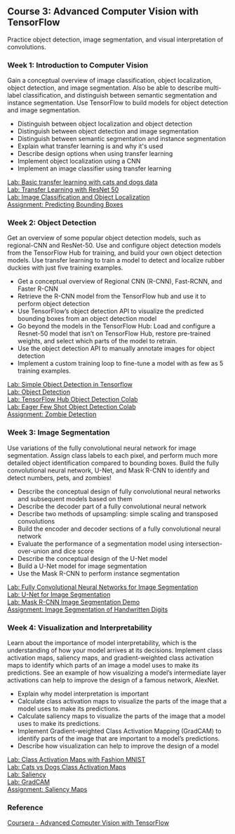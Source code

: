 ## Course 3: Advanced Computer Vision with TensorFlow
Practice object detection, image segmentation, and visual interpretation of convolutions.

### Week 1: Introduction to Computer Vision
Gain a conceptual overview of image classification, object localization, object detection, and image segmentation. Also be able to describe multi-label classification, and distinguish between semantic segmentation and instance segmentation. Use TensorFlow to build models for object detection and image segmentation.

- Distinguish between object localization and object detection
- Distinguish between object detection and image segmentation
- Distinguish between semantic segmentation and instance segmentation
- Explain what transfer learning is and why it's used
- Describe design options when using transfer learning
- Implement object localization using a CNN
- Implement an image classifier using transfer learning

[Lab: Basic transfer learning with cats and dogs data][C3W1U1]  
[Lab: Transfer Learning with ResNet 50][C3W1U2]  
[Lab: Image Classification and Object Localization][C3W1U3]  
[Assignment: Predicting Bounding Boxes][C3W1A1]  

### Week 2: Object Detection
Get an overview of some popular object detection models, such as regional-CNN and ResNet-50. Use and configure object detection models from the TensorFlow Hub for training, and build your own object detection models. Use transfer learning to train a model to detect and localize rubber duckies with just five training examples.

- Get a conceptual overview of Regional CNN (R-CNN), Fast-RCNN, and Faster R-CNN
- Retrieve the R-CNN model from the TensorFlow hub and use it to perform object detection
- Use TensorFlow’s object detection API to visualize the predicted bounding boxes from an object detection model
- Go beyond the models in the TensorFlow Hub: Load and configure a Resnet-50 model that isn’t on TensorFlow Hub, restore pre-trained weights, and select which parts of the model to retrain.
- Use the object detection API to manually annotate images for object detection
- Implement a custom training loop to fine-tune a model with as few as 5 training examples.

[Lab: Simple Object Detection in Tensorflow][C3W2U1]  
[Lab: Object Detection][C3W2U2]  
[Lab: TensorFlow Hub Object Detection Colab][C3W2U3]  
[Lab: Eager Few Shot Object Detection Colab][C3W2U4]  
[Assignment: Zombie Detection][C3W2A1]  

### Week 3: Image Segmentation
Use variations of the fully convolutional neural network for image segmentation. Assign class labels to each pixel, and perform much more detailed object identification compared to bounding boxes. Build the fully convolutional neural network, U-Net, and Mask R-CNN to identify and detect numbers, pets, and zombies!

- Describe the conceptual design of fully convolutional neural networks and subsequent models based on them
- Describe the decoder part of a fully convolutional neural network
- Describe two methods of upsampling: simple scaling and transposed convolutions
- Build the encoder and decoder sections of a fully convolutional neural network
- Evaluate the performance of a segmentation model using intersection-over-union and dice score
- Describe the conceptual design of the U-Net model
- Build a U-Net model for image segmentation
- Use the Mask R-CNN to perform instance segmentation

[Lab: Fully Convolutional Neural Networks for Image Segmentation][C3W3U1]  
[Lab: U-Net for Image Segmentation][C3W3U2]  
[Lab: Mask R-CNN Image Segmentation Demo][C3W3U3]  
[Assignment: Image Segmentation of Handwritten Digits][C3W3A1]  

### Week 4: Visualization and Interpretability
Learn about the importance of model interpretability, which is the understanding of how your model arrives at its decisions. Implement class activation maps, saliency maps, and gradient-weighted class activation maps to identify which parts of an image a model uses to make its predictions. See an example of how visualizing a model’s intermediate layer activations can help to improve the design of a famous network, AlexNet.

- Explain why model interpretation is important
- Calculate class activation maps to visualize the parts of the image that a model uses to make its predictions.
- Calculate saliency maps to visualize the parts of the image that a model uses to make its predictions.
- Implement Gradient-weighted Class Activation Mapping (GradCAM) to identify parts of the image that are important to a model’s predictions.
- Describe how visualization can help to improve the design of a model

[Lab: Class Activation Maps with Fashion MNIST][C3W4U1]  
[Lab: Cats vs Dogs Class Activation Maps][C3W4U2]  
[Lab: Saliency][C3W4U3]  
[Lab: GradCAM][C3W4U4]  
[Assignment: Saliency Maps][C3W4A1]  


### Reference
[Coursera - Advanced Computer Vision with TensorFlow](https://www.coursera.org/learn/advanced-computer-vision-with-tensorflow?specialization=tensorflow-advanced-techniques)


[C3W1U1]: https://nbviewer.jupyter.org/github/pabaq/Coursera-TensorFlow-Advanced-Techniques-Specialization/blob/main/C3-Advanced-Computer-Vision-with-TensorFlow/W1-Introduction-to-Computer-Vision/Labs/C3_W1_Lab_1_transfer_learning_cats_dogs.ipynb
[C3W1U2]: https://nbviewer.jupyter.org/github/pabaq/Coursera-TensorFlow-Advanced-Techniques-Specialization/blob/main/C3-Advanced-Computer-Vision-with-TensorFlow/W1-Introduction-to-Computer-Vision/Labs/C3_W1_Lab_2_Transfer_Learning_CIFAR_10.ipynb
[C3W1U3]: https://nbviewer.jupyter.org/github/pabaq/Coursera-TensorFlow-Advanced-Techniques-Specialization/blob/main/C3-Advanced-Computer-Vision-with-TensorFlow/W1-Introduction-to-Computer-Vision/Labs/C3_W1_Lab_3_Object_Localization.ipynb
[C3W1A1]: https://nbviewer.jupyter.org/github/pabaq/Coursera-TensorFlow-Advanced-Techniques-Specialization/blob/main/C3-Advanced-Computer-Vision-with-TensorFlow/W1-Introduction-to-Computer-Vision/C3W1_Assignment.ipynb

[C3W2U1]: https://nbviewer.jupyter.org/github/pabaq/Coursera-TensorFlow-Advanced-Techniques-Specialization/blob/main/C3-Advanced-Computer-Vision-with-TensorFlow/W2-Object-Detection/Labs/C3_W2_Lab_1_Simple_Object_Detection.ipynb
[C3W2U2]: https://nbviewer.jupyter.org/github/pabaq/Coursera-TensorFlow-Advanced-Techniques-Specialization/blob/main/C3-Advanced-Computer-Vision-with-TensorFlow/W2-Object-Detection/Labs/C3_W2_Lab_2_Object_Detection.ipynb
[C3W2U3]: https://nbviewer.jupyter.org/github/pabaq/Coursera-TensorFlow-Advanced-Techniques-Specialization/blob/main/C3-Advanced-Computer-Vision-with-TensorFlow/W2-Object-Detection/Labs/Object_Detection_Inference_on_TF_2_and_TF_Hub.ipynb
[C3W2U4]: https://nbviewer.jupyter.org/github/pabaq/Coursera-TensorFlow-Advanced-Techniques-Specialization/blob/main/C3-Advanced-Computer-Vision-with-TensorFlow/W2-Object-Detection/Labs/interactive_eager_few_shot_od_training_colab.ipynb
[C3W2A1]: https://nbviewer.jupyter.org/github/pabaq/Coursera-TensorFlow-Advanced-Techniques-Specialization/blob/main/C3-Advanced-Computer-Vision-with-TensorFlow/W2-Object-Detection/C3W2_Assignment.ipynb

[C3W3U1]: https://nbviewer.jupyter.org/github/pabaq/Coursera-TensorFlow-Advanced-Techniques-Specialization/blob/main/C3-Advanced-Computer-Vision-with-TensorFlow/W3-Image-Segmentation/Labs/C3_W3_Lab_1_VGG16_FCN8_CamVid.ipynb
[C3W3U2]: https://nbviewer.jupyter.org/github/pabaq/Coursera-TensorFlow-Advanced-Techniques-Specialization/blob/main/C3-Advanced-Computer-Vision-with-TensorFlow/W3-Image-Segmentation/Labs/C3_W3_Lab_2_OxfordPets_UNet.ipynb
[C3W3U3]: https://nbviewer.jupyter.org/github/pabaq/Coursera-TensorFlow-Advanced-Techniques-Specialization/blob/main/C3-Advanced-Computer-Vision-with-TensorFlow/W3-Image-Segmentation/Labs/C3_W3_Lab_3_Mask_RCNN_ImageSegmentation.ipynb
[C3W3A1]: https://nbviewer.jupyter.org/github/pabaq/Coursera-TensorFlow-Advanced-Techniques-Specialization/blob/main/C3-Advanced-Computer-Vision-with-TensorFlow/W3-Image-Segmentation/C3W3_Assignment.ipynb

[C3W4U1]: https://nbviewer.jupyter.org/github/pabaq/Coursera-TensorFlow-Advanced-Techniques-Specialization/blob/main/C3-Advanced-Computer-Vision-with-TensorFlow/W4-Visualization-and-Interpretability/Labs/C3_W4_Lab_1_FashionMNIST_CAM.ipynb
[C3W4U2]: https://nbviewer.jupyter.org/github/pabaq/Coursera-TensorFlow-Advanced-Techniques-Specialization/blob/main/C3-Advanced-Computer-Vision-with-TensorFlow/W4-Visualization-and-Interpretability/Labs/C3_W4_Lab_2_CatsDogs_CAM.ipynb
[C3W4U3]: https://nbviewer.jupyter.org/github/pabaq/Coursera-TensorFlow-Advanced-Techniques-Specialization/blob/main/C3-Advanced-Computer-Vision-with-TensorFlow/W4-Visualization-and-Interpretability/Labs/C3_W4_Lab_3_Saliency.ipynb
[C3W4U4]: https://nbviewer.jupyter.org/github/pabaq/Coursera-TensorFlow-Advanced-Techniques-Specialization/blob/main/C3-Advanced-Computer-Vision-with-TensorFlow/W4-Visualization-and-Interpretability/Labs/C3_W4_Lab_4_GradCam.ipynb
[C3W4A1]: https://nbviewer.jupyter.org/github/pabaq/Coursera-TensorFlow-Advanced-Techniques-Specialization/blob/main/C3-Advanced-Computer-Vision-with-TensorFlow/W4-Visualization-and-Interpretability/C3W4_Assignment.ipynb
